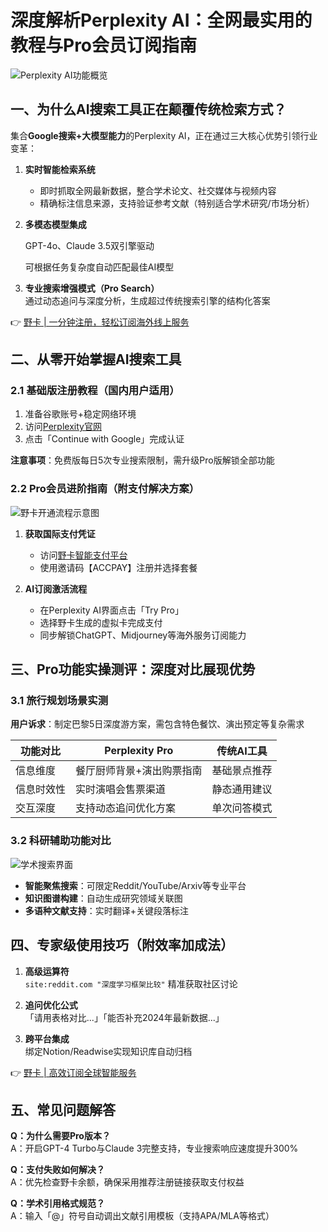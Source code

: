 # 深度解析Perplexity AI：全网最实用的教程与Pro会员订阅指南

![Perplexity AI功能概览](图片链接)

## 一、为什么AI搜索工具正在颠覆传统检索方式？
集合**Google搜索+大模型能力**的Perplexity AI，正在通过三大核心优势引领行业变革：

1. **实时智能检索系统**  
   - 即时抓取全网最新数据，整合学术论文、社交媒体与视频内容
   - 精确标注信息来源，支持验证参考文献（特别适合学术研究/市场分析）

2. **多模态模型集成**  
   
   GPT-4o、Claude 3.5双引擎驱动
   
   可根据任务复杂度自动匹配最佳AI模型

3. **专业搜索增强模式（Pro Search）**  
   通过动态追问与深度分析，生成超过传统搜索引擎的结构化答案

👉 [野卡 | 一分钟注册，轻松订阅海外线上服务](https://bbtdd.com/yeka)

## 二、从零开始掌握AI搜索工具
### 2.1 基础版注册教程（国内用户适用）
1. 准备谷歌账号+稳定网络环境
2. 访问[Perplexity官网](https://www.perplexity.ai/)
3. 点击「Continue with Google」完成认证

**注意事项**：免费版每日5次专业搜索限制，需升级Pro版解锁全部功能

### 2.2 Pro会员进阶指南（附支付解决方案）
![野卡开通流程示意图](图片链接)

1. **获取国际支付凭证**  
   - 访问[野卡智能支付平台](https://bbtdd.com/yeka)
   - 使用邀请码【ACCPAY】注册并选择套餐

2. **AI订阅激活流程**  
   - 在Perplexity AI界面点击「Try Pro」
   - 选择野卡生成的虚拟卡完成支付
   - 同步解锁ChatGPT、Midjourney等海外服务订阅能力

## 三、Pro功能实操测评：深度对比展现优势
### 3.1 旅行规划场景实测
**用户诉求**：制定巴黎5日深度游方案，需包含特色餐饮、演出预定等复杂需求

| 功能对比     | Perplexity Pro               | 传统AI工具          |
|--------------|-------------------------------|--------------------|
| 信息维度     | 餐厅厨师背景+演出购票指南     | 基础景点推荐        |
| 信息时效性   | 实时演唱会售票渠道            | 静态通用建议        | 
| 交互深度     | 支持动态追问优化方案          | 单次问答模式        |

### 3.2 科研辅助功能对比
![学术搜索界面](图片链接)
- **智能聚焦搜索**：可限定Reddit/YouTube/Arxiv等专业平台
- **知识图谱构建**：自动生成研究领域关联图
- **多语种文献支持**：实时翻译+关键段落标注

## 四、专家级使用技巧（附效率加成法）
1. **高级运算符**  
   `site:reddit.com "深度学习框架比较"` 精准获取社区讨论  
   
2. **追问优化公式**  
   「请用表格对比...」「能否补充2024年最新数据...」

3. **跨平台集成**  
   绑定Notion/Readwise实现知识库自动归档

👉 [野卡 | 高效订阅全球智能服务](https://bbtdd.com/yeka)

## 五、常见问题解答
**Q：为什么需要Pro版本？**  
A：开启GPT-4 Turbo与Claude 3完整支持，专业搜索响应速度提升300%

**Q：支付失败如何解决？**  
A：优先检查野卡余额，确保采用推荐注册链接获取支付权益

**Q：学术引用格式规范？**  
A：输入「@」符号自动调出文献引用模板（支持APA/MLA等格式）
